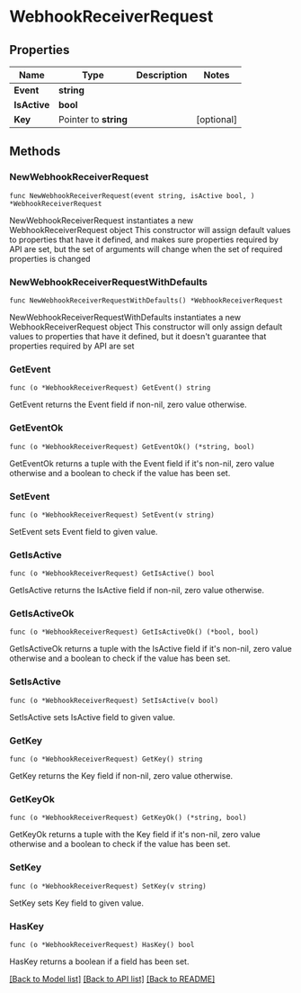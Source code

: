 # WebhookReceiverRequest

## Properties

Name | Type | Description | Notes
------------ | ------------- | ------------- | -------------
**Event** | **string** |  | 
**IsActive** | **bool** |  | 
**Key** | Pointer to **string** |  | [optional] 

## Methods

### NewWebhookReceiverRequest

`func NewWebhookReceiverRequest(event string, isActive bool, ) *WebhookReceiverRequest`

NewWebhookReceiverRequest instantiates a new WebhookReceiverRequest object
This constructor will assign default values to properties that have it defined,
and makes sure properties required by API are set, but the set of arguments
will change when the set of required properties is changed

### NewWebhookReceiverRequestWithDefaults

`func NewWebhookReceiverRequestWithDefaults() *WebhookReceiverRequest`

NewWebhookReceiverRequestWithDefaults instantiates a new WebhookReceiverRequest object
This constructor will only assign default values to properties that have it defined,
but it doesn't guarantee that properties required by API are set

### GetEvent

`func (o *WebhookReceiverRequest) GetEvent() string`

GetEvent returns the Event field if non-nil, zero value otherwise.

### GetEventOk

`func (o *WebhookReceiverRequest) GetEventOk() (*string, bool)`

GetEventOk returns a tuple with the Event field if it's non-nil, zero value otherwise
and a boolean to check if the value has been set.

### SetEvent

`func (o *WebhookReceiverRequest) SetEvent(v string)`

SetEvent sets Event field to given value.


### GetIsActive

`func (o *WebhookReceiverRequest) GetIsActive() bool`

GetIsActive returns the IsActive field if non-nil, zero value otherwise.

### GetIsActiveOk

`func (o *WebhookReceiverRequest) GetIsActiveOk() (*bool, bool)`

GetIsActiveOk returns a tuple with the IsActive field if it's non-nil, zero value otherwise
and a boolean to check if the value has been set.

### SetIsActive

`func (o *WebhookReceiverRequest) SetIsActive(v bool)`

SetIsActive sets IsActive field to given value.


### GetKey

`func (o *WebhookReceiverRequest) GetKey() string`

GetKey returns the Key field if non-nil, zero value otherwise.

### GetKeyOk

`func (o *WebhookReceiverRequest) GetKeyOk() (*string, bool)`

GetKeyOk returns a tuple with the Key field if it's non-nil, zero value otherwise
and a boolean to check if the value has been set.

### SetKey

`func (o *WebhookReceiverRequest) SetKey(v string)`

SetKey sets Key field to given value.

### HasKey

`func (o *WebhookReceiverRequest) HasKey() bool`

HasKey returns a boolean if a field has been set.


[[Back to Model list]](../README.md#documentation-for-models) [[Back to API list]](../README.md#documentation-for-api-endpoints) [[Back to README]](../README.md)


